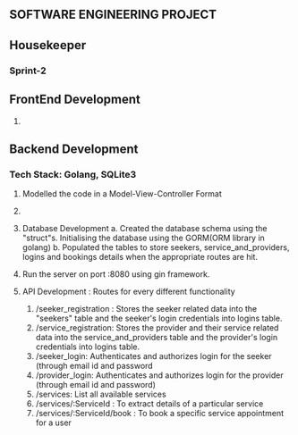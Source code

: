 ## SOFTWARE ENGINEERING PROJECT

<h2> Housekeeper </h2>

<h3>Sprint-2</h3>


<!-- #### [Link for the demo video](https://drive.google.com/file/d/1v5XwKVeVptrQ6rPkIYJn17LWuMmc7mDl/view?usp=sharing)
 -->
<h2>FrontEnd Development</h2>

1. 

<h2>Backend Development</h2> 

  <h3>Tech Stack: Golang, SQLite3</h3>
  
1. Modelled the code in a Model-View-Controller Format
2. 
3. Database Development
	a. Created the database schema using the "struct"s. Initialising the database using the GORM(ORM library in golang)
	b. Populated the tables to store seekers, service_and_providers, logins and bookings details when the appropriate routes are hit.

4. Run the server on port :8080 using gin framework.

5. API Development : Routes for every different functionality
	1. /seeker_registration : Stores the seeker related data into the "seekers" table and the seeker's login credentials into logins table.
	2. /service_registration: Stores the provider and their service related data into the service_and_providers table and the provider's login credentials into 		logins table.
	3. /seeker_login: Authenticates and authorizes login for the seeker (through email id and password
	4. /provider_login: Authenticates and authorizes login for the provider (through email id and password)
	5. /services: List all available services
	6. /services/:ServiceId : To extract details of a particular service
	7. /services/:ServiceId/book : To book a specific service appointment for a user 




